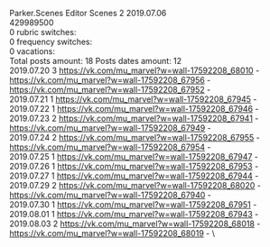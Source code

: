 Parker.Scenes	Editor Scenes 2 2019.07.06\
429989500\
0 rubric switches:\
0 frequency switches:\
0 vacations:\
Total posts amount: 18	Posts dates amount: 12\
2019.07.20 3 https://vk.com/mu_marvel?w=wall-17592208_68010 - https://vk.com/mu_marvel?w=wall-17592208_67956 - https://vk.com/mu_marvel?w=wall-17592208_67952 - \
2019.07.21 1 https://vk.com/mu_marvel?w=wall-17592208_67945 - \
2019.07.22 1 https://vk.com/mu_marvel?w=wall-17592208_67946 - \
2019.07.23 2 https://vk.com/mu_marvel?w=wall-17592208_67941 - https://vk.com/mu_marvel?w=wall-17592208_67949 - \
2019.07.24 2 https://vk.com/mu_marvel?w=wall-17592208_67955 - https://vk.com/mu_marvel?w=wall-17592208_67954 - \
2019.07.25 1 https://vk.com/mu_marvel?w=wall-17592208_67947 - \
2019.07.26 1 https://vk.com/mu_marvel?w=wall-17592208_67953 - \
2019.07.27 1 https://vk.com/mu_marvel?w=wall-17592208_67944 - \
2019.07.29 2 https://vk.com/mu_marvel?w=wall-17592208_68020 - https://vk.com/mu_marvel?w=wall-17592208_67940 - \
2019.07.30 1 https://vk.com/mu_marvel?w=wall-17592208_67951 - \
2019.08.01 1 https://vk.com/mu_marvel?w=wall-17592208_67943 - \
2019.08.03 2 https://vk.com/mu_marvel?w=wall-17592208_68018 - https://vk.com/mu_marvel?w=wall-17592208_68019 - \
